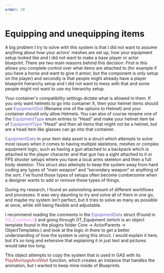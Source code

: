 ```yaml
---
order: 20
---
```


# Equipping and unequipping items

A big problem I try to solve with this system is that I did not want to assume anything about how your actors' meshes are set up, how your equipment setup looked like and I did not want to make a base player or actor blueprint.
There are two main reasons behind this decision: 
First is this allows you complete control over what items are attached to (for example if you have a horse and want to give it armor, but the component is only setup on the player) and secondly is that people might already have a player blueprint hierarchy setup and I did not want to mess with that and some people might not want to use my hierarchy setup.

Your container's compatibility settings dictate what is allowed in them. If you only want helmets to go into container X, then your helmet items should use <span style="color:slateblue">EquipmentSlot</span> (Rename one of the options to Helmet) and your container should only allow Helmets. You can also of course rename one of the <span style="color:slateblue">EquipmentType</span> enum entries to “Head” and make your helmet item be of <span style="color:slateblue">EquipmentType</span> “Head” and then all items that might not be a helmet, but are a head item like glasses can go into that container.

<span style="color:slateblue">EquipmentData</span> in your item data asset is a struct which attempts to solve most issues when it comes to having multiple skeletons, meshes or complex equipment logic, such as having a gun attached to a backpack which is attached to the player character and that gun has a sight attached to it or FPS shooter setups where you have a local arms skeleton and then a full body skeleton. This struct also attempts to keep the system away from hard coding any types of “main weapon” and “secondary weapon” or anything of the sort. I’ve found those types of setups  often become cumbersome when a designer wants to add or remove these types of things.

During my research, I found an astonishing amount of different workflows and processes. It was very daunting to try and solve all of them in one go, and maybe my system isn’t perfect, but it tries to solve as many as possible at once, while still being flexible and adjustable.

I recommend reading the comments in the <span style="color:slateblue">EquipmentData</span> struct (Found in <span style="color:violet">DA_CoreItem.h</span>) and going through <span style="color:vioolet">OT_Equipment</span> (which is an object template found in the plugins folder Core -> ActorParents -> ObjectTemplates.) and look at the logic in there to get a better understanding of how the system is using this struct. I would explain it here, but it’s so long and extensive that explaining it in just text and pictures would take too long.

This object attempts to copy the system that is used in GAS with its <span style="color:brown">PlayMontageAndWait</span> function, which creates an instance that handles the animation, but I wanted to keep mine inside of Blueprints.

